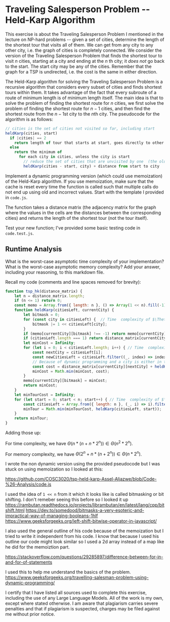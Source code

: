 # Traveling Salesperson Problem -- Held-Karp Algorithm

This exercise is about the Traveling Salesperson Problem I mentioned in the
lecture on NP-hard problems -- given a set of cities, determine the length of
the shortest tour that visits all of them. We can get from any city to any other
city, i.e. the graph of cities is completely connected. We consider the version
of the Traveling Salesperson Problem that finds the shortest tour to visit $n$
cities, starting at a city and ending at the $n$ th city; it *does not* go
back to the start. The start city may be any of the cities. Remember that the
graph for a TSP is undirected, i.e. the cost is the same in either direction.

The Held-Karp algorithm for solving the Traveling Salesperson Problem is a
recursive algorithm that considers every subset of cities and finds shortest
tours within them. It takes advantage of the fact that every subroute of a route
of minimum length is of minimum length itself. The main idea is that to solve
the problem of finding the shortest route for $n$ cities, we first solve the
problem of finding the shortest route for $n-1$ cities, and then find the
shortest route from the $n-1$st city to the $n$th city. The pseudocode for the
algorithm is as follows:

```javascript
// cities is the set of cities not visited so far, including start
heldKarp(cities, start)
  if |cities| == 2
    return length of tour that starts at start, goes directly to other city in cities
  else
    return the minimum of
      for each city in cities, unless the city is start
        // reduce the set of cities that are unvisited by one  (the old start), set the new start, add on the distance from old start to new start
        heldKarp(cities - start, city) + distance from start to city
```

Implement a dynamic programming version (which could use memoization) of the
Held-Karp algorithm. If you use memoization, make sure that the cache is reset
every time the function is called such that multiple calls do not end up using
old and incorrect values. Start with the template I provided in `code.js`.

The function takes a distance matrix (the adjacency matrix for the graph where
the values in the cells are the distances between the corresponding cities) and
returns the length of the shortest tour (not the tour itself).

Test your new function; I've provided some basic testing code in `code.test.js`.

## Runtime Analysis

What is the worst-case asymptotic time complexity of your implementation? What
is the worst-case asymptotic memory complexity? Add your answer, including your
reasoning, to this markdown file.

Recall my code (comments and line spaces removed for brevity):
```js
function tsp_hk(distance_matrix) {
    let n = distance_matrix.length;
    if (n <= 1) return 0;
    const memo = Array.from({ length: n }, () => Array(1 << n).fill(-1)); // memory complexity of $\Theta(2^n)$
    function heldKarp(citiesLeft, currentCity) {
        let bitmask = 0;
        for (const city in citiesLeft) {  // Time  complexity of $\Theta(n)$
            bitmask |= 1 << citiesLeft[city];
        }
        if (memo[currentCity][bitmask] !== -1) return memo[currentCity][bitmask];
        if (citiesLeft.length === 1) return distance_matrix[currentCity][citiesLeft[0]];
        let minCost = Infinity;
        for (let i = 0; i < citiesLeft.length; i++) { // Time  complexity of $\Theta(n)$
            const nextCity = citiesLeft[i];
            const newCitiesLeft = citiesLeft.filter((_, index) => index !== i);  // Time  complexity of $\Theta(n)$
            // Because of dynamic programming and a city is either in the subset or out, there are 2^n recursive calls on the line below
            const cost = distance_matrix[currentCity][nextCity] + heldKarp(newCitiesLeft, nextCity); // memory and time complexity of $\Theta(2^n)$
            minCost = Math.min(minCost, cost);
        }
        memo[currentCity][bitmask] = minCost;
        return minCost;
    }
    let minTourCost = Infinity;
    for (let start = 0; start < n; start++) { // Time  complexity of $\Theta(n)$
        const citiesLeft = Array.from({ length: n }, (_, i) => i).filter((city) => city !== start); // memory complexity of $\Theta(n)$
        minTour = Math.min(minTourCost, heldKarp(citiesLeft, start)); 
    }
    return minTour;
}
```
Adding those up:

For time complexity, we have $\Theta(n * (n + n * 2^n)) \in \Theta(n^2 * 2^n)$.

For memory complexity, we have $\Theta(2^n + n * (n + 2^n)) \in \Theta(n * 2^n)$.


I wrote the non dynamic version using the provided pseudocode but I was stuck on using memoization so I looked at this: 

https://github.com/COSC3020/tsp-held-karp-Assel-Aljazwe/blob/Code-%26-Analysis/code.js

I used the idea of ```1 << n``` from it which it looks like is called bitmasking or bit shifting. I don't remeber seeing this before so I looked it up 
https://rambutan.readthedocs.io/projects/librambutan/en/latest/lang/cpp/bitshift.html
https://dev.to/somedood/bitmasks-a-very-esoteric-and-impractical-way-of-managing-booleans-1hlf
https://www.geeksforgeeks.org/left-shift-bitwise-operator-in-javascript/

I also used the general outline of his code because of the memoization but I tried to write it independent from his code. I know that because I used his outline our code might look similar so I used a 2d array instead of a map like he did for the memoiztion part. 

https://stackoverflow.com/questions/29285897/difference-between-for-in-and-for-of-statements

I used this to help me understand the basics of the problem. 
https://www.geeksforgeeks.org/travelling-salesman-problem-using-dynamic-programming/

I certify that I have listed all sources used to complete this exercise, including the use of any Large Language Models. All of the work is my own, except where stated otherwise. I am aware that plagiarism carries severe penalties and that if plagiarism is suspected, charges may be filed against me without prior notice.
